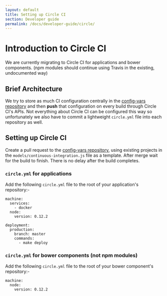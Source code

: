 ```yaml
---
layout: default
title: Setting up Circle CI
section: Developer guide
permalink: /docs/developer-guide/circle/
---
```


# Introduction to Circle CI

We are currently migrating to Circle CI for applications and bower components.  (npm modules should continue using Travis in the existing, undocumented way)

## Brief Architecture

We try to store as much CI configuration centrally in the [config-vars repository](http://git.svc.ft.com:8080/projects/NEXTPRIVATE/repos/config-vars/browse) and then **push** that configuration on every build through Circle CI's APIs.  Not everything about Circle CI can be configured this way so unfortunately we also have to commit a lightweight `circle.yml` file into each repository as well.

## Setting up Circle CI

Create a pull request to the [config-vars repository](http://git.svc.ft.com:8080/projects/NEXTPRIVATE/repos/config-vars/browse), using existing projects in the `models/continuous-integration.js` file as a template.  After merge wait for the build to finish.  There is no delay after the build completes.

### `circle.yml` for applications

Add the following `circle.yml` file to the root of your application's repository:-

	machine:
	  services:
	    - docker
	  node:
	    version: 0.12.2

	deployment:
	  production:
	    branch: master
	    commands:
	      - make deploy

### `circle.yml` for bower components (not npm modules)

Add the following `circle.yml` file to the root of your bower component's repository:-

	machine:
	  node:
	    version: 0.12.2

